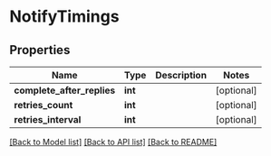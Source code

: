 # NotifyTimings

## Properties
Name | Type | Description | Notes
------------ | ------------- | ------------- | -------------
**complete_after_replies** | **int** |  | [optional] 
**retries_count** | **int** |  | [optional] 
**retries_interval** | **int** |  | [optional] 

[[Back to Model list]](README.md#documentation-for-models) [[Back to API list]](README.md#documentation-for-api-endpoints) [[Back to README]](README.md)


